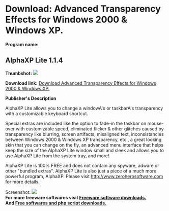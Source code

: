 # Download: Advanced Transparency Effects for Windows 2000 & Windows XP.

**Program name:**

## AlphaXP Lite 1.1.4

  
**Thumbshot:** ![](http://www.freewarefiles.com/screenshot/AlphaXPLite_md.gif)   
  
**Download link:** [Download Advanced Transparency Effects for Windows 2000 & Windows XP.](http://freesoftwares.boysofts.com/AlphaXP-Lite-V_program_7683.html)  
  


**Publisher's Description**  
  


AlphaXP Lite allows you to change a windowA's or taskbarA's transparency with a customizable keyboard shortcut. 

Special extras are included like the option to fade-in the taskbar on mouse-over with customizable speed, eliminated flicker & other glitches caused by transparency like blurring, screen artifacts, misaligned text, inconsistancies between Windows 2000 & Windows XP transparency, etc., a great looking skin that you can change on the fly, an advanced menu interface that helps keep the size of the AlphaXP Lite window small and sleek and allows you to use AlphaXP Lite from the system tray, and more! 

AlphaXP Lite is 100% FREE and does not contain any spyware, adware or other "bundled extras". AlphaXP Lite is also just a piece of a much more powerful program, AlphaXP. Please visit http://www.zeroherosoftware.com for more details.

  
  
Screenshot: ![](http://www.freewarefiles.com/screenshot/AlphaXPLite.gif)   
**For more freeware softwares visit [Freeware software downloads.](http://freesoftwares.boysofts.com/)**   
**And [Free softwares and php script downloads.](http://www.boysofts.com/)**
